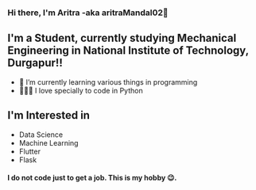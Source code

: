 ### Hi there, I'm Aritra -aka aritraMandal02👋 

## I'm a Student, currently studying Mechanical Engineering in National Institute of Technology, Durgapur!!

- 🌱 I’m currently learning various things in programming
- 👨🏽‍💻 I love specially to code in Python

## I'm Interested in 
- Data Science
- Machine Learning
- Flutter
- Flask

#### I do not code just to get a job. This is my hobby 😉.
